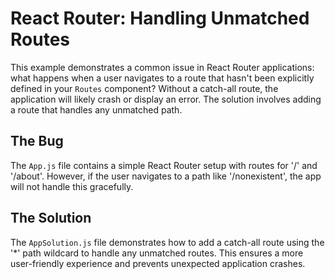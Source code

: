 # React Router: Handling Unmatched Routes
This example demonstrates a common issue in React Router applications: what happens when a user navigates to a route that hasn't been explicitly defined in your `Routes` component?
Without a catch-all route, the application will likely crash or display an error.  The solution involves adding a route that handles any unmatched path.

## The Bug
The `App.js` file contains a simple React Router setup with routes for '/' and '/about'.  However, if the user navigates to a path like '/nonexistent', the app will not handle this gracefully. 

## The Solution
The `AppSolution.js` file demonstrates how to add a catch-all route using the '*' path wildcard to handle any unmatched routes.  This ensures a more user-friendly experience and prevents unexpected application crashes. 